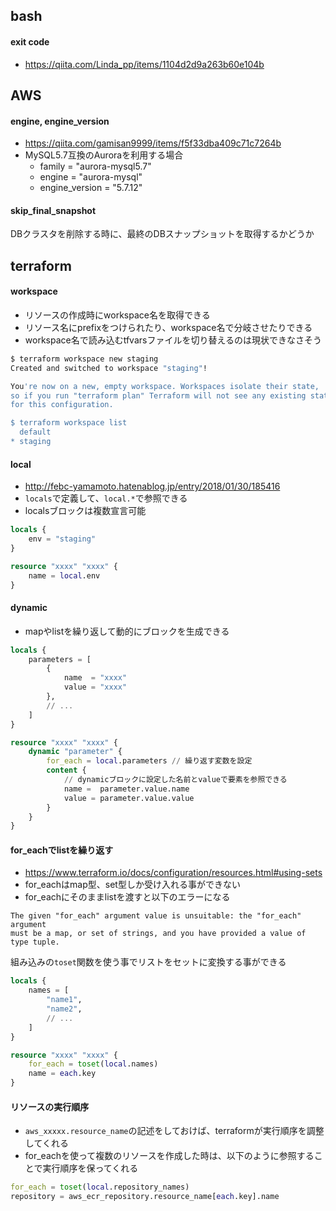 ## bash

#### exit code

- https://qiita.com/Linda_pp/items/1104d2d9a263b60e104b


## AWS

#### engine, engine_version

- https://qiita.com/gamisan9999/items/f5f33dba409c71c7264b
- MySQL5.7互換のAuroraを利用する場合
    - family = "aurora-mysql5.7"
    - engine = "aurora-mysql"
    - engine_version = "5.7.12"


#### skip_final_snapshot

DBクラスタを削除する時に、最終のDBスナップショットを取得するかどうか  


## terraform

#### workspace

- リソースの作成時にworkspace名を取得できる
- リソース名にprefixをつけられたり、workspace名で分岐させたりできる
- workspace名で読み込むtfvarsファイルを切り替えるのは現状できなさそう

```bash
$ terraform workspace new staging
Created and switched to workspace "staging"!

You're now on a new, empty workspace. Workspaces isolate their state,
so if you run "terraform plan" Terraform will not see any existing state
for this configuration.

$ terraform workspace list
  default
* staging
```


#### local

- http://febc-yamamoto.hatenablog.jp/entry/2018/01/30/185416
- ``locals``で定義して、``local.*``で参照できる
- localsブロックは複数宣言可能

```terraform
locals {
    env = "staging"
}

resource "xxxx" "xxxx" {
    name = local.env
}
```

#### dynamic

- mapやlistを繰り返して動的にブロックを生成できる

```terraform
locals {
    parameters = [
        {
            name  = "xxxx"
            value = "xxxx"
        },
        // ...
    ]
}

resource "xxxx" "xxxx" {
    dynamic "parameter" {
        for_each = local.parameters // 繰り返す変数を設定
        content {
            // dynamicブロックに設定した名前とvalueで要素を参照できる
            name =  parameter.value.name
            value = parameter.value.value
        }
    }
}
```

#### for_eachでlistを繰り返す

- https://www.terraform.io/docs/configuration/resources.html#using-sets
- for_eachはmap型、set型しか受け入れる事ができない
- for_eachにそのままlistを渡すと以下のエラーになる

```
The given "for_each" argument value is unsuitable: the "for_each" argument
must be a map, or set of strings, and you have provided a value of type tuple.
```

組み込みの``toset``関数を使う事でリストをセットに変換する事ができる  

```terraform
locals {
    names = [
        "name1",
        "name2",
        // ...
    ]
}

resource "xxxx" "xxxx" {
    for_each = toset(local.names)
    name = each.key
}
```

#### リソースの実行順序

- ``aws_xxxxx.resource_name``の記述をしておけば、terraformが実行順序を調整してくれる
- for_eachを使って複数のリソースを作成した時は、以下のように参照することで実行順序を保ってくれる

```terraform
for_each = toset(local.repository_names)
repository = aws_ecr_repository.resource_name[each.key].name
```
